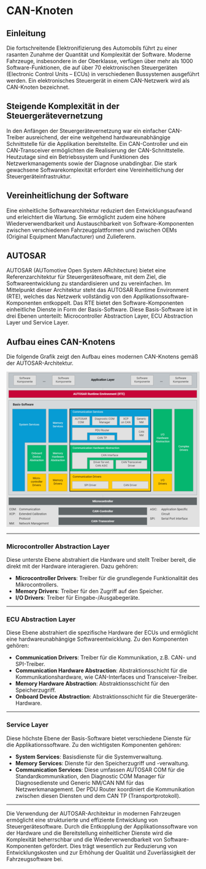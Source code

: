 # CAN-Knoten

## Einleitung

Die fortschreitende Elektronifizierung des Automobils führt zu einer rasanten Zunahme der Quantität und Komplexität der Software. Moderne Fahrzeuge, insbesondere in der Oberklasse, verfügen über mehr als 1000 Software-Funktionen, die auf über 70 elektronischen Steuergeräten (Electronic Control Units – ECUs) in verschiedenen Bussystemen ausgeführt werden. Ein elektronisches Steuergerät in einem CAN-Netzwerk wird als CAN-Knoten bezeichnet.

## Steigende Komplexität in der Steuergerätevernetzung

In den Anfängen der Steuergerätevernetzung war ein einfacher CAN-Treiber ausreichend, der eine weitgehend hardwareunabhängige Schnittstelle für die Applikation bereitstellte. Ein CAN-Controller und ein CAN-Transceiver ermöglichten die Realisierung der CAN-Schnittstelle. Heutzutage sind ein Betriebssystem und Funktionen des Netzwerkmanagements sowie der Diagnose unabdingbar. Die stark gewachsene Softwarekomplexität erfordert eine Vereinheitlichung der Steuergeräteinfrastruktur.

## Vereinheitlichung der Software

Eine einheitliche Softwarearchitektur reduziert den Entwicklungsaufwand und erleichtert die Wartung. Sie ermöglicht zudem eine höhere Wiederverwendbarkeit und Austauschbarkeit von Software-Komponenten zwischen verschiedenen Fahrzeugplattformen und zwischen OEMs (Original Equipment Manufacturer) und Zulieferern.

## AUTOSAR

AUTOSAR (AUTomotive Open System ARchitecture) bietet eine Referenzarchitektur für Steuergerätesoftware, mit dem Ziel, die Softwareentwicklung zu standardisieren und zu vereinfachen. Im Mittelpunkt dieser Architektur steht das AUTOSAR Runtime Environment (RTE), welches das Netzwerk vollständig von den Applikationssoftware-Komponenten entkoppelt. Das RTE bietet den Software-Komponenten einheitliche Dienste in Form der Basis-Software. Diese Basis-Software ist in drei Ebenen unterteilt: Microcontroller Abstraction Layer, ECU Abstraction Layer und Service Layer.

## Aufbau eines CAN-Knotens

Die folgende Grafik zeigt den Aufbau eines modernen CAN-Knotens gemäß der AUTOSAR-Architektur.

![CAN-AUTOSAR](/img/can/can_autosar.png)

---

### Microcontroller Abstraction Layer

Diese unterste Ebene abstrahiert die Hardware und stellt Treiber bereit, die direkt mit der Hardware interagieren. Dazu gehören:

- **Microcontroller Drivers**: Treiber für die grundlegende Funktionalität des Mikrocontrollers.
- **Memory Drivers**: Treiber für den Zugriff auf den Speicher.
- **I/O Drivers**: Treiber für Eingabe-/Ausgabegeräte.

---

### ECU Abstraction Layer

Diese Ebene abstrahiert die spezifische Hardware der ECUs und ermöglicht eine hardwareunabhängige Softwareentwicklung. Zu den Komponenten gehören:

- **Communication Drivers**: Treiber für die Kommunikation, z.B. CAN- und SPI-Treiber.
- **Communication Hardware Abstraction**: Abstraktionsschicht für die Kommunikationshardware, wie CAN-Interfaces und Transceiver-Treiber.
- **Memory Hardware Abstraction**: Abstraktionsschicht für den Speicherzugriff.
- **Onboard Device Abstraction**: Abstraktionsschicht für die Steuergeräte-Hardware.

---

### Service Layer

Diese höchste Ebene der Basis-Software bietet verschiedene Dienste für die Applikationssoftware. Zu den wichtigsten Komponenten gehören:

- **System Services**: Basisdienste für die Systemverwaltung.
- **Memory Services**: Dienste für den Speicherzugriff und -verwaltung.
- **Communication Services**: Diese umfassen AUTOSAR COM für die Standardkommunikation, den Diagnostic COM Manager für Diagnosedienste und Generic NM/CAN NM für das Netzwerkmanagement. Der PDU Router koordiniert die Kommunikation zwischen diesen Diensten und dem CAN TP (Transportprotokoll).

---

Die Verwendung der AUTOSAR-Architektur in modernen Fahrzeugen ermöglicht eine strukturierte und effiziente Entwicklung von Steuergerätesoftware. Durch die Entkopplung der Applikationssoftware von der Hardware und die Bereitstellung einheitlicher Dienste wird die Komplexität beherrschbar und die Wiederverwendbarkeit von Software-Komponenten gefördert. Dies trägt wesentlich zur Reduzierung von Entwicklungskosten und zur Erhöhung der Qualität und Zuverlässigkeit der Fahrzeugsoftware bei.
